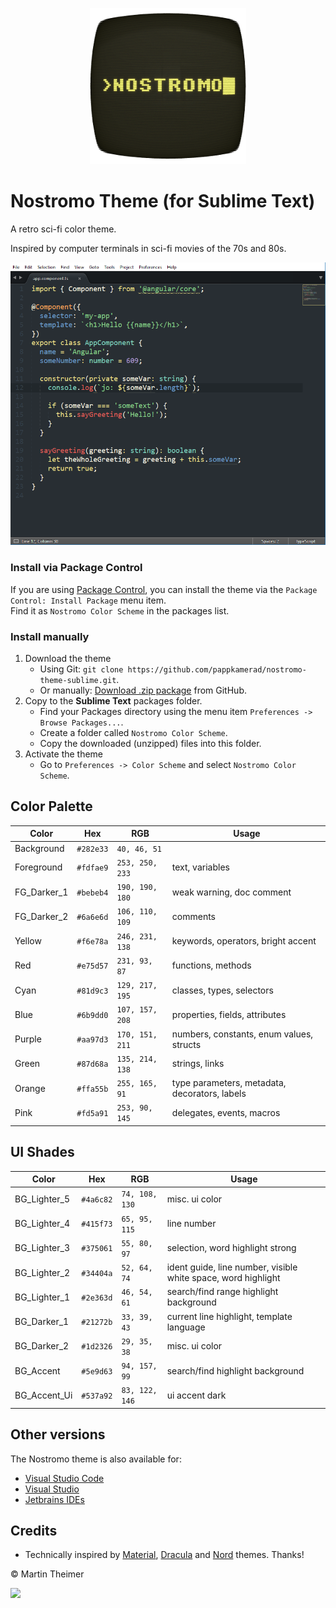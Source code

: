 <p align="center"><img src="https://raw.githubusercontent.com/pappkamerad/nostromo-theme-sublime/master/assets/icon.png"/></p>

# Nostromo Theme (for Sublime Text)

A retro sci-fi color theme. 

Inspired by computer terminals in sci-fi movies of the 70s and 80s.

<img src="https://raw.githubusercontent.com/pappkamerad/nostromo-theme-sublime/master/assets/screenshot_main.png"/>

### Install via Package Control
If you are using [Package Control](https://packagecontrol.io/), you can install the theme via the `Package Control: Install Package` menu item. <br>Find it as `Nostromo Color Scheme` in the packages list.

### Install manually
1. Download the theme
	* Using Git: `git clone https://github.com/pappkamerad/nostromo-theme-sublime.git`.
	* Or manually: [Download .zip package](https://github.com/pappkamerad/nostromo-theme-sublime/archive/master.zip) from GitHub.
2. Copy to the **Sublime Text** packages folder. 
	* Find your Packages directory using the menu item `Preferences -> Browse Packages...`.
	* Create a folder called `Nostromo Color Scheme`.
	* Copy the downloaded (unzipped) files into this folder.
3. Activate the theme
	* Go to `Preferences -> Color Scheme` and select `Nostromo Color Scheme`.

## Color Palette

Color        | Hex       | RGB             | Usage
---          | ---       | ---             | ---
Background   | `#282e33` | `40, 46, 51`    | 
Foreground   | `#fdfae9` | `253, 250, 233` | text, variables
FG_Darker_1  | `#bebeb4` | `190, 190, 180` | weak warning, doc comment
FG_Darker_2  | `#6a6e6d` | `106, 110, 109` | comments
Yellow       | `#f6e78a` | `246, 231, 138` | keywords, operators, bright accent
Red          | `#e75d57` | `231, 93, 87`   | functions, methods
Cyan         | `#81d9c3` | `129, 217, 195` | classes, types, selectors
Blue         | `#6b9dd0` | `107, 157, 208` | properties, fields, attributes
Purple       | `#aa97d3` | `170, 151, 211` | numbers, constants, enum values, structs
Green        | `#87d68a` | `135, 214, 138` | strings, links
Orange       | `#ffa55b` | `255, 165, 91`  | type parameters, metadata, decorators, labels
Pink         | `#fd5a91` | `253, 90, 145`  | delegates, events, macros

## UI Shades

Color        | Hex       | RGB             | Usage
---          | ---       | ---             | ---
BG_Lighter_5 | `#4a6c82` | `74, 108, 130`  | misc. ui color
BG_Lighter_4 | `#415f73` | `65, 95, 115`   | line number
BG_Lighter_3 | `#375061` | `55, 80, 97`    | selection, word highlight strong
BG_Lighter_2 | `#34404a` | `52, 64, 74`    | ident guide, line number, visible white space, word highlight
BG_Lighter_1 | `#2e363d` | `46, 54, 61`    | search/find range highlight background
BG_Darker_1  | `#21272b` | `33, 39, 43`    | current line highlight, template language
BG_Darker_2  | `#1d2326` | `29, 35, 38`    | misc. ui color
BG_Accent    | `#5e9d63` | `94, 157, 99`   | search/find highlight background
BG_Accent_Ui | `#537a92` | `83, 122, 146`  | ui accent dark

## Other versions

The Nostromo theme is also available for:
* [Visual Studio Code](https://github.com/pappkamerad/nostromo-theme-visual-studio-code)
* [Visual Studio](https://github.com/pappkamerad/nostromo-theme-visual-studio)
* [Jetbrains IDEs](https://github.com/pappkamerad/nostromo-theme-jetbrains)


## Credits

- Technically inspired by [Material](https://github.com/equinusocio/vsc-material-theme), [Dracula](https://github.com/dracula/dracula-theme) and [Nord](https://github.com/arcticicestudio/nord-visual-studio-code) themes. Thanks!

© Martin Theimer

<a href="http://www.apache.org/licenses/LICENSE-2.0"><img src="https://img.shields.io/badge/License-Apache_2.0-5E81AC.svg"/></a>




